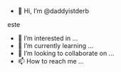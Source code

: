 - 👋 Hi, I’m @daddyistderb

este
- 👀 I’m interested in ...
- 🌱 I’m currently learning ...
- 💞️ I’m looking to collaborate on ...
- 📫 How to reach me ...

<!---
daddyistderbeste/daddyistderbeste is a ✨ special ✨ repository because its `README.md` (this file) appears on your GitHub profile.
You can click the Preview link to take a look at your changes.
--->
